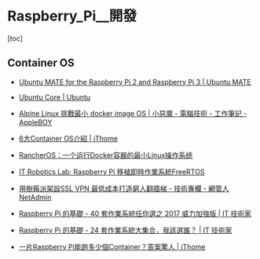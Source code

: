 # Raspberry_Pi__開發

[toc]
<!-- toc --> 

## Container OS

- [Ubuntu MATE for the Raspberry Pi 2 and Raspberry Pi 3 | Ubuntu MATE](https://ubuntu-mate.org/raspberry-pi/)

- [Ubuntu Core | Ubuntu](https://www.ubuntu.com/core)

- [Alpine Linux 挑戰最小 docker image OS | 小惡魔 - 電腦技術 - 工作筆記 - AppleBOY](https://blog.wu-boy.com/2015/12/a-super-small-docker-image-based-on-alpine-linux/)

- [6大Container OS介紹 | iThome](http://www.ithome.com.tw/news/95756)

- [RancherOS：一个运行Docker容器的最小Linux操作系统](http://www.infoq.com/cn/news/2015/03/rancheros-docker-linux)

- [IT Robotics Lab: Raspberry Pi 移植即時作業系統FreeRTOS](http://blog.ittraining.com.tw/2016/03/freertos.html)

- [用樹莓派架設SSL VPN 最低成本打造窮人翻牆梯 - 技術專欄 - 網管人NetAdmin](http://www.netadmin.com.tw/article_content.aspx?sn=1507030005)

- [Raspberry Pi 的基礎 - 40 套作業系統任你選之 2017 威力加強版 | IT 技術家](http://blog.itist.tw/2016/12/34-best-operating-systems-for-raspberry-pi.html)

- [Raspberry Pi 的基礎 - 24 套作業系統大集合，我該選誰？ | IT 技術家](http://blog.itist.tw/2015/11/how-to-choosing-operating-system-for-raspberry-pi.html)

- [一片Raspberry Pi能跑多少個Container？答案驚人 | iThome](http://www.ithome.com.tw/news/99447)



